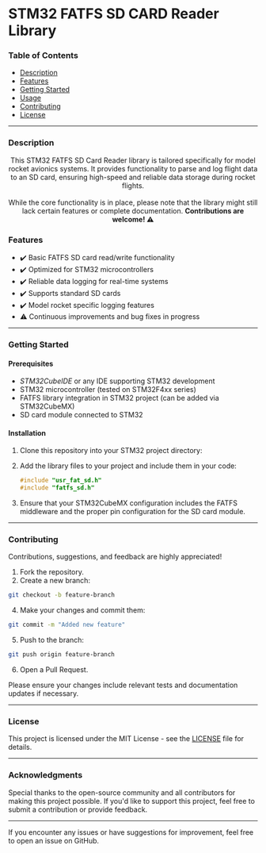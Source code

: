 # STM32 FATFS SD CARD Reader Library


### Table of Contents
- [Description](#description)
- [Features](#features)
- [Getting Started](#getting-started)
- [Usage](https://github.com/noumanimpra/STM32-SD-CARD-Library-Model-Rocket/blob/main/examples/main.c)
- [Contributing](#contributing)
- [License](#license)

---

### Description

<div align="center">
    This STM32 FATFS SD Card Reader library is tailored specifically for model rocket avionics systems. It provides functionality to parse and log flight data to an SD card, ensuring high-speed and reliable data storage during rocket flights. 
    <br><br>
    While the core functionality is in place, please note that the library might still lack certain features or complete documentation. 
    <b>Contributions are welcome! ⚠️</b>
</div>

### Features

- ✔️ Basic FATFS SD card read/write functionality
- ✔️ Optimized for STM32 microcontrollers
- ✔️ Reliable data logging for real-time systems
- ✔️ Supports standard SD cards
- ✔️ Model rocket specific logging features
- ⚠️ Continuous improvements and bug fixes in progress

---

### Getting Started

#### Prerequisites

- *STM32CubeIDE* or any IDE supporting STM32 development
- STM32 microcontroller (tested on STM32F4xx series)
- FATFS library integration in STM32 project (can be added via STM32CubeMX)
- SD card module connected to STM32

#### Installation

1. Clone this repository into your STM32 project directory:
 

2. Add the library files to your project and include them in your code:
    ```c
    #include "usr_fat_sd.h"
    #include "fatfs_sd.h"
    ```

3. Ensure that your STM32CubeMX configuration includes the FATFS middleware and the proper pin configuration for the SD card module.

---

### Contributing

Contributions, suggestions, and feedback are highly appreciated!

1. Fork the repository.
2. Create a new branch:
``` bash
git checkout -b feature-branch
``` 
4. Make your changes and commit them:
```bash
git commit -m "Added new feature"
```
5. Push to the branch:
```bash
git push origin feature-branch
```
6. Open a Pull Request.

Please ensure your changes include relevant tests and documentation updates if necessary.

---

### License

This project is licensed under the MIT License - see the [LICENSE](https://github.com/noumanimpra/STM32-SD-CARD-Library-Model-Rocket/blob/main/LICENSE) file for details.

---

### Acknowledgments

Special thanks to the open-source community and all contributors for making this project possible. If you'd like to support this project, feel free to submit a contribution or provide feedback.

---

If you encounter any issues or have suggestions for improvement, feel free to open an issue on GitHub.
